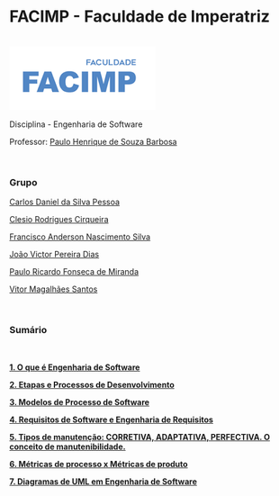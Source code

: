 <h1>FACIMP - Faculdade de Imperatriz</h1>
<br>
<img src="logo-facimp.png" alt="logo">
<p>Disciplina - Engenharia de Software</p>
<p>Professor: <a href="https://github.com/agenteph">Paulo Henrique de Souza Barbosa</a></p>
<br>
<h3>Grupo</h3>
    
<p><a href="https://github.com/kodagmaster">Carlos Daniel da Silva Pessoa</a></p>
<p><a href="https://github.com/clesiocrc">Clesio Rodrigues Cirqueira</a></p>
<p><a href="https://github.com/franAnder">Francisco Anderson Nascimento Silva</a></p>
<p><a href="https://github.com/jvpererinha">João Victor Pereira Dias</a></p>
<p><a href="https://github.com/PauloRicard0">Paulo Ricardo Fonseca de Miranda</a></p>
<p><a href="https://github.com/vitorfurt">Vitor Magalhães Santos</a></p>

<br>

<h3>Sumário</h3>
    <br>
  <p><b><a href="https://github.com/franAnder/Engenharia-de-software-FACIMP/wiki/1.-O-que-%C3%A9-Engenharia-de-Software">1. O que é Engenharia de Software</a></b></p>
  <p><b><a href="https://github.com/franAnder/Engenharia-de-software-FACIMP/wiki/2.-Etapas-e-Processos-de-Desenvolvimento">2. Etapas e Processos de Desenvolvimento</a></b></p>
  <p><b><a href="https://github.com/franAnder/Engenharia-de-software-FACIMP/wiki/3.-Modelos-de-Processo-de-Software">3. Modelos de Processo de Software</a></b></p>
  <p><b><a href="https://github.com/franAnder/Engenharia-de-software-FACIMP/wiki/4.-Requisitos-de-Software-e-Engenharia-de-Requisitos">4. Requisitos de Software e Engenharia de Requisitos</a></b></p>
  <p><b><a href="https://github.com/franAnder/Engenharia-de-software-FACIMP/wiki/5-Tipos-de-manuten%C3%A7%C3%A3o:-CORRETIVA,-ADAPTATIVA,-PERFECTIVA.-O-conceito-de-manutenibilidade.">5. Tipos de manutenção: CORRETIVA, ADAPTATIVA, PERFECTIVA. O conceito de manutenibilidade.</a></b></p>
  <p><b><a href="">6. Métricas de processo x Métricas de produto</a></b></p>
  <p><b><a href="">7. Diagramas de UML em Engenharia de Software</a></b></p>
